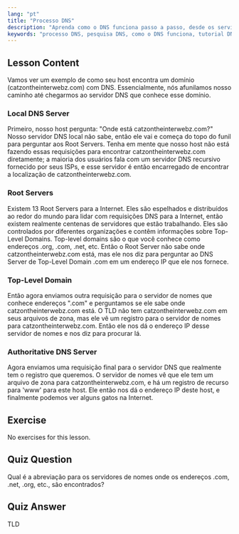 ```yaml
---
lang: "pt"
title: "Processo DNS"
description: "Aprenda como o DNS funciona passo a passo, desde os servidores raiz até o DNS autoritativo. Entenda o processo de pesquisa de DNS para usuários iniciantes e intermediários."
keywords: "processo DNS, pesquisa DNS, como o DNS funciona, tutorial DNS, DNS para iniciantes, DNS Linux, TLD, servidores raiz"
---
```


## Lesson Content

Vamos ver um exemplo de como seu host encontra um domínio (catzontheinterwebz.com) com DNS. Essencialmente, nós afunilamos nosso caminho até chegarmos ao servidor DNS que conhece esse domínio.

### Local DNS Server

Primeiro, nosso host pergunta: "Onde está catzontheinterwebz.com?" Nosso servidor DNS local não sabe, então ele vai e começa do topo do funil para perguntar aos Root Servers. Tenha em mente que nosso host não está fazendo essas requisições para encontrar catzontheinterwebz.com diretamente; a maioria dos usuários fala com um servidor DNS recursivo fornecido por seus ISPs, e esse servidor é então encarregado de encontrar a localização de catzontheinterwebz.com.

### Root Servers

Existem 13 Root Servers para a Internet. Eles são espelhados e distribuídos ao redor do mundo para lidar com requisições DNS para a Internet, então existem realmente centenas de servidores que estão trabalhando. Eles são controlados por diferentes organizações e contêm informações sobre Top-Level Domains. Top-level domains são o que você conhece como endereços .org, .com, .net, etc. Então o Root Server não sabe onde catzontheinterwebz.com está, mas ele nos diz para perguntar ao DNS Server de Top-Level Domain .com em um endereço IP que ele nos fornece.

### Top-Level Domain

Então agora enviamos outra requisição para o servidor de nomes que conhece endereços ".com" e perguntamos se ele sabe onde catzontheinterwebz.com está. O TLD não tem catzontheinterwebz.com em seus arquivos de zona, mas ele vê um registro para o servidor de nomes para catzontheinterwebz.com. Então ele nos dá o endereço IP desse servidor de nomes e nos diz para procurar lá.

### Authoritative DNS Server

Agora enviamos uma requisição final para o servidor DNS que realmente tem o registro que queremos. O servidor de nomes vê que ele tem um arquivo de zona para catzontheinterwebz.com, e há um registro de recurso para 'www' para este host. Ele então nos dá o endereço IP deste host, e finalmente podemos ver alguns gatos na Internet.

## Exercise

No exercises for this lesson.

## Quiz Question

Qual é a abreviação para os servidores de nomes onde os endereços .com, .net, .org, etc., são encontrados?

## Quiz Answer

TLD

